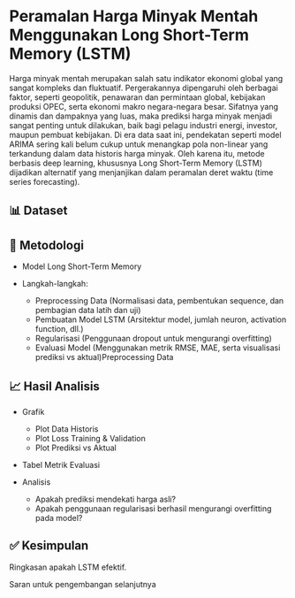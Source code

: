 # Peramalan Harga Minyak Mentah Menggunakan Long Short-Term Memory (LSTM)

Harga minyak mentah merupakan salah satu indikator ekonomi global yang sangat kompleks dan fluktuatif. Pergerakannya dipengaruhi oleh berbagai faktor, seperti geopolitik, penawaran dan permintaan global, kebijakan produksi OPEC, serta ekonomi makro negara-negara besar. Sifatnya yang dinamis dan dampaknya yang luas, maka prediksi harga minyak menjadi sangat penting untuk dilakukan, baik bagi pelagu industri energi, investor, maupun pembuat kebijakan.
Di era data saat ini, pendekatan seperti model ARIMA sering kali belum cukup untuk menangkap pola non-linear yang terkandung dalam data historis harga minyak. Oleh karena itu, metode berbasis deep learning, khususnya Long Short-Term Memory (LSTM) dijadikan alternatif yang menjanjikan dalam peramalan deret waktu (time series forecasting).

## 📊 Dataset

## 🔎 Metodologi
- Model
  Long Short-Term Memory

- Langkah-langkah:
    - Preprocessing Data
    (Normalisasi data, pembentukan sequence, dan pembagian data latih dan uji)
  - Pembuatan Model LSTM
    (Arsitektur model, jumlah neuron, activation function, dll.)
  - Regularisasi
    (Penggunaan dropout untuk mengurangi overfitting)
  - Evaluasi Model
    (Menggunakan metrik RMSE, MAE, serta visualisasi prediksi vs aktual)Preprocessing Data
  
## 📈 Hasil Analisis
- Grafik
  - Plot Data Historis
  - Plot Loss Training & Validation
  - Plot Prediksi vs Aktual
    
- Tabel Metrik Evaluasi

- Analisis 
  - Apakah prediksi mendekati harga asli?
  - Apakah penggunaan regularisasi berhasil mengurangi overfitting pada model?
 
## ✅ Kesimpulan
Ringkasan apakah LSTM efektif.

Saran untuk pengembangan selanjutnya 
